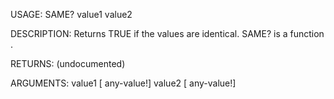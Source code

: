 USAGE:
     SAME? value1 value2 

DESCRIPTION:
     Returns TRUE if the values are identical.
     SAME? is a function .

RETURNS:
    (undocumented)

ARGUMENTS:
    value1 [<opt> any-value!]
    value2 [<opt> any-value!]
